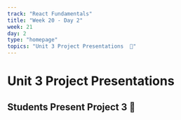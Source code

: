 ```yaml
---
track: "React Fundamentals"
title: "Week 20 - Day 2"
week: 21
day: 2
type: "homepage"
topics: "Unit 3 Project Presentations  🎉"
---
```



# Unit 3 Project Presentations


## Students Present Project 3  🎉